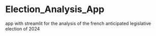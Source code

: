 # Election_Analysis_App
app with streamlit for the analysis of the french anticipated legislative election of 2024
